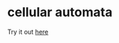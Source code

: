 # cellular automata
 
Try it out [here](https://raw.githack.com/SharkAce/cellular-automata/main/index.html)
